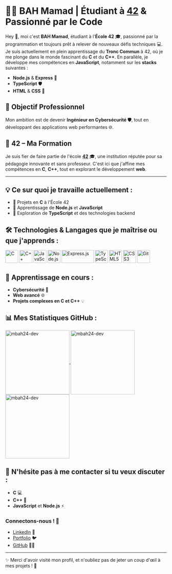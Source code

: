 # 👨‍💻 BAH Mamad | Étudiant à [**42**](https://www.42.fr/) & Passionné par le Code 

Hey 👋, moi c'est **BAH Mamad**, étudiant à l'**École 42** 🎓, passionné par la programmation et toujours prêt à relever de nouveaux défis techniques 💻. Je suis actuellement en plein apprentissage du **Tronc Commun** à 42, où je me plonge dans le monde fascinant du **C** et du **C++**. En parallèle, je développe mes compétences en **JavaScript**, notamment sur les **stacks** suivantes :

- **Node.js** & **Express** 🚀
- **TypeScript** 🛡️
- **HTML** & **CSS** 🎨

## 💼 Objectif Professionnel
Mon ambition est de devenir **Ingénieur en Cybersécurité 🛡️**, tout en développant des applications web performantes 🌐.

## 🌟 **42** – Ma Formation
Je suis fier de faire partie de l'école **[42](https://www.42.fr/)** 🎓, une institution réputée pour sa pédagogie innovante et sans professeur. C'est ici que j'affine mes compétences en **C**, **C++**, tout en explorant le développement **web**.

---

## 💡 Ce sur quoi je travaille actuellement :
- 🔧 Projets en **C** à l'École 42
- 🌱 Apprentissage de **Node.js** et **JavaScript**
- 🧠 Exploration de **TypeScript** et des technologies backend

## 🛠️ Technologies & Langages que je maîtrise ou que j'apprends :
<p align="left">
  <img src="https://cdn.jsdelivr.net/gh/devicons/devicon/icons/c/c-original.svg" alt="C" width="40" height="40"/> 
  <img src="https://cdn.jsdelivr.net/gh/devicons/devicon/icons/cplusplus/cplusplus-original.svg" alt="C++" width="40" height="40"/> 
  <img src="https://cdn.jsdelivr.net/gh/devicons/devicon/icons/javascript/javascript-original.svg" alt="JavaScript" width="40" height="40"/>
  <img src="https://cdn.jsdelivr.net/gh/devicons/devicon/icons/nodejs/nodejs-original.svg" alt="Node.js" width="40" height="40"/>
  <!-- Nouvelle icône Express avec un fond visible -->
  <img src="https://img.shields.io/badge/express.js-%23404d59.svg?style=for-the-badge&logo=express&logoColor=%2361DAFB" alt="Express.js" width="100" height="40"/> 
  <img src="https://cdn.jsdelivr.net/gh/devicons/devicon/icons/typescript/typescript-original.svg" alt="TypeScript" width="40" height="40"/> 
  <img src="https://cdn.jsdelivr.net/gh/devicons/devicon/icons/html5/html5-original.svg" alt="HTML5" width="40" height="40"/> 
  <img src="https://cdn.jsdelivr.net/gh/devicons/devicon/icons/css3/css3-original.svg" alt="CSS3" width="40" height="40"/> 
  <img src="https://cdn.jsdelivr.net/gh/devicons/devicon/icons/git/git-original.svg" alt="Git" width="40" height="40"/>
</p>


## 🌱 Apprentissage en cours :
- **Cybersécurité** 🔐
- **Web avancé** 🌐
- **Projets complexes en C et C++** 💡

## 📊 Mes Statistiques GitHub :
<a href="https://github.com/mbah24-dev">
  <img height=200 align="center" src="https://github-readme-stats.vercel.app/api?username=mbah24-dev&show_icons=true&locale=en&count_private=true&theme=radical" alt="mbah24-dev" />
</a>
<a href="https://github.com/mbah24-dev">
  <img height=200 align="center" src="https://github-readme-stats.vercel.app/api/top-langs?username=mbah24-dev&layout=pie&langs_count=10&card_width=320&theme=radical" alt="mbah24-dev" />
</a>
<a href="https://github.com/mbah24-dev">
  <img height="200" src="https://github-readme-streak-stats.herokuapp.com/?user=mbah24-dev&theme=radical" alt="mbah24-dev" />
</a>

## 🤔 N'hésite pas à me contacter si tu veux discuter :
- **C** 💻
- **C++** 🔧
- **JavaScript** et **Node.js** ⚡

### Connectons-nous ! 🤝

- [LinkedIn](https://www.linkedin.com/in/mamadou-bah-047979219/) 🔗
- [Portfolio](https://bahAli21.github.io/BAHMamadou) 🐦
- [GitHub](https://github.com/mbah24-dev) 👨‍💻

---

✨ Merci d'avoir visité mon profil, et n'oubliez pas de jeter un coup d'œil à mes projets ! 🚀


<!---
mbah42/mbah42 is a ✨ special ✨ repository because its `README.md` (this file) appears on your GitHub profile.
You can click the Preview link to take a look at your changes.
--->
